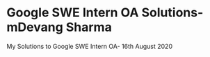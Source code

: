 # Google SWE Intern OA Solutions-mDevang Sharma
 My Solutions to Google SWE Intern OA- 16th August 2020
